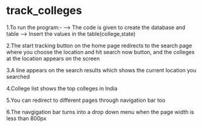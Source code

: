 # track_colleges

 1.To run the program:-
   --> The code is given to create the database and table
   --> Insert the values in the table(college,state)
   
 2.The start tracking button on the home page redirects to the search page where you choose the location and hit search now button, and the colleges at the location appears on the screen
 
 3.A line appears on the search results which shows the current location you searched

 4.College list shows the top colleges in India

 5.You can redirect to different pages through navigation bar too

 6.The navgigation bar turns into a drop down menu when the page width is less than 800px
